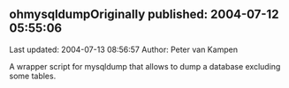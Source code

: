 ## ohmysqldumpOriginally published: 2004-07-12 05:55:06 
Last updated: 2004-07-13 08:56:57 
Author: Peter van Kampen 
 
A wrapper script for mysqldump that allows to dump a database excluding some tables.